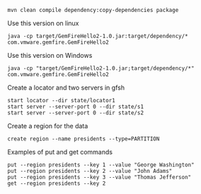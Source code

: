 ```text
mvn clean compile dependency:copy-dependencies package
```

Use this version on linux
```text
java -cp target/GemFireHello2-1.0.jar:target/dependency/*  com.vmware.gemfire.GemFireHello2
```

Use this version on Windows
```text
java -cp "target/GemFireHello2-1.0.jar;target/dependency/*"  com.vmware.gemfire.GemFireHello2
```

Create a locator and two servers in gfsh
```
start locator --dir state/locator1
start server --server-port 0 --dir state/s1
start server --server-port 0 --dir state/s2
```

Create a region for the data
```
create region --name presidents --type=PARTITION
```

Examples of put and get commands
```
put --region presidents --key 1 --value "George Washington"
put --region presidents --key 2 --value "John Adams"
put --region presidents --key 3 --value "Thomas Jefferson"
get --region presidents --key 2
```
